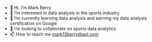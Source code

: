 - 👋 Hi, I’m Mark Berry
- 👀 I’m interested in data analysis in the sports industry
- 🌱 I’m currently learning data analysis and earning my data analysis certification on Google
- 💞️ I’m looking to collaborate on sports data analytics
- 📫 How to reach me mark13berry@aol.com

<!---
mlberry/mlberry is a ✨ special ✨ repository because its `README.md` (this file) appears on your GitHub profile.
You can click the Preview link to take a look at your changes.
--->
